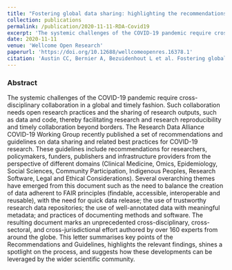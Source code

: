 ```yaml
---
title: "Fostering global data sharing: highlighting the recommendations of the Research Data Alliance COVID-19 working group"
collection: publications
permalink: /publication/2020-11-11-RDA-Covid19
excerpt: 'The systemic challenges of the COVID-19 pandemic require cross-disciplinary collaboration in a global and timely fashion. Such collaboration needs open research practices and the sharing of research outputs, such as data and code, thereby facilitating research and research reproducibility and timely collaboration beyond borders. '
date: 2020-11-11
venue: 'Wellcome Open Research'
paperurl: 'https://doi.org/10.12688/wellcomeopenres.16378.1'
citation: 'Austin CC, Bernier A, Bezuidenhout L et al. Fostering global data sharing: highlighting the recommendations of the Research Data Alliance COVID-19 working group [version 1; peer review: awaiting peer review]. Wellcome Open Res 2020, 5:267 (https://doi.org/10.12688/wellcomeopenres.16378.1) '
---
```


### Abstract


The systemic challenges of the COVID-19 pandemic require cross-disciplinary collaboration in a global and timely fashion. Such collaboration needs open research practices and the sharing of research outputs, such as data and code, thereby facilitating research and research reproducibility and timely collaboration beyond borders. The Research Data Alliance COVID-19 Working Group recently published a set of recommendations and guidelines on data sharing and related best practices for COVID-19 research. These guidelines include recommendations for researchers, policymakers, funders, publishers and infrastructure providers from the perspective of different domains (Clinical Medicine, Omics, Epidemiology, Social Sciences, Community Participation, Indigenous Peoples, Research Software, Legal and Ethical Considerations). Several overarching themes have emerged from this document such as the need to balance the creation of data adherent to FAIR principles (findable, accessible, interoperable and reusable), with the need for quick data release; the use of trustworthy research data repositories; the use of well-annotated data with meaningful metadata; and practices of documenting methods and software. The resulting document marks an unprecedented cross-disciplinary, cross-sectoral, and cross-jurisdictional effort authored by over 160 experts from around the globe. This letter summarises key points of the Recommendations and Guidelines, highlights the relevant findings, shines a spotlight on the process, and suggests how these developments can be leveraged by the wider scientific community.
